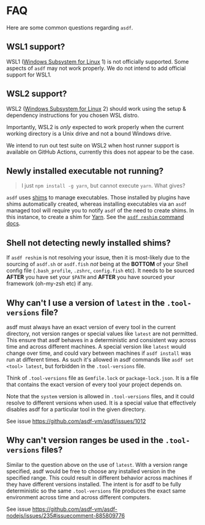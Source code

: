 # FAQ

Here are some common questions regarding `asdf`.

## WSL1 support?

WSL1 ([Windows Subsystem for Linux](https://en.wikipedia.org/wiki/Windows_Subsystem_for_Linux) 1) is not officially supported. Some aspects of `asdf` may not work properly. We do not intend to add official support for WSL1.

## WSL2 support?

WSL2 ([Windows Subsystem for Linux](https://en.wikipedia.org/wiki/Windows_Subsystem_for_Linux#WSL_2) 2) should work using the setup & dependency instructions for you chosen WSL distro.

Importantly, WSL2 is _only_ expected to work properly when the current working directory is a Unix drive and not a bound Windows drive.

We intend to run out test suite on WSL2 when host runner support is available on GitHub Actions, currently this does not appear to be the case.

## Newly installed executable not running?

> I just `npm install -g yarn`, but cannot execute `yarn`. What gives?

`asdf` uses [shims](<https://en.wikipedia.org/wiki/Shim_(computing)>) to manage executables. Those installed by plugins have shims automatically created, whereas installing executables via an `asdf` managed tool will require you to notify `asdf` of the need to create shims. In this instance, to create a shim for [Yarn](https://yarnpkg.com/). See the [`asdf reshim` command docs](/manage/core.md#reshim).

## Shell not detecting newly installed shims?

If `asdf reshim` is not resolving your issue, then it is most-likely due to the sourcing of `asdf.sh` or `asdf.fish` _not_ being at the **BOTTOM** of your Shell config file (`.bash_profile`, `.zshrc`, `config.fish` etc). It needs to be sourced **AFTER** you have set your `$PATH` and **AFTER** you have sourced your framework (oh-my-zsh etc) if any.

## Why can't I use a version of `latest` in the `.tool-versions` file?

asdf must always have an exact version of every tool in the current directory, not version ranges or special values like `latest` are not permitted. This ensure that asdf behaves in a deterministic and consistent way across time and across different machines. A special version like `latest` would change over time, and could vary between machines if `asdf install` was run at different times. As such it's allowed in asdf commands like `asdf set <tool> latest`, but forbidden in the `.tool-versions` file.

Think of `.tool-versions` file as `Gemfile.lock` or `package-lock.json`. It is a file that contains the exact version of every tool your project depends on.

Note that the `system` version is allowed in `.tool-versions` files, and it could resolve to different versions when used. It is a special value that  effectively disables asdf for a particular tool in the given directory.

See issue https://github.com/asdf-vm/asdf/issues/1012

## Why can't version ranges be used in the `.tool-versions` files?

Similar to the question above on the use of `latest`. With a version range specified, asdf would be free to choose any installed version in the specified range. This could result in different behavior across machines if they have different versions installed. The intent is for asdf to be fully deterministic so the same `.tool-versions` file produces the exact same environment across time and across different computers.

See issue https://github.com/asdf-vm/asdf-nodejs/issues/235#issuecomment-885809776

